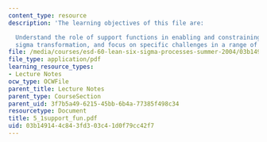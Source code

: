 ```yaml
---
content_type: resource
description: 'The learning objectives of this file are:

  Understand the role of support functions in enabling and constraining lean / six
  sigma transformation, and focus on specific challenges in a range of support functions.'
file: /media/courses/esd-60-lean-six-sigma-processes-summer-2004/03b149144c843fd303c41d0f79cc42f7_5_1support_fun.pdf
file_type: application/pdf
learning_resource_types:
- Lecture Notes
ocw_type: OCWFile
parent_title: Lecture Notes
parent_type: CourseSection
parent_uid: 3f7b5a49-6215-45bb-6b4a-77385f498c34
resourcetype: Document
title: 5_1support_fun.pdf
uid: 03b14914-4c84-3fd3-03c4-1d0f79cc42f7
---
```


